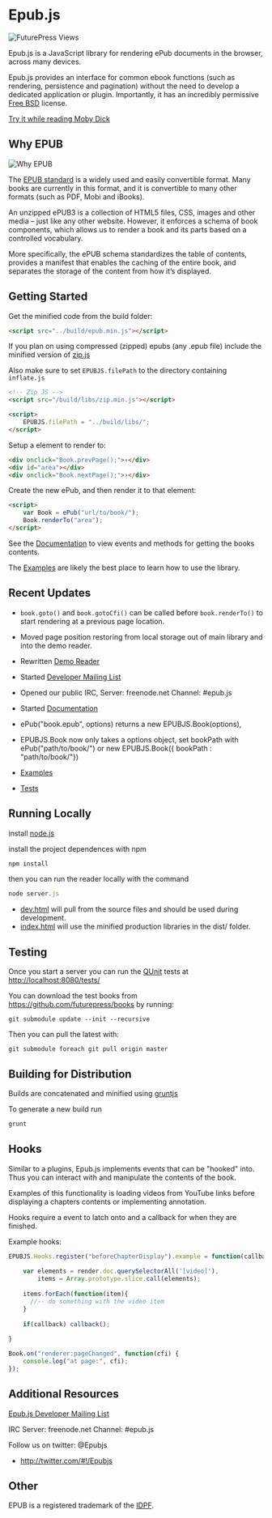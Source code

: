 Epub.js
================================

![FuturePress Views](http://fchasen.com/futurepress/fp.png)

Epub.js is a JavaScript library for rendering ePub documents in the browser, across many devices.

Epub.js provides an interface for common ebook functions (such as rendering, persistence and pagination) without the need to develop a dedicated application or plugin. Importantly, it has an incredibly permissive [Free BSD](http://en.wikipedia.org/wiki/BSD_licenses) license. 

[Try it while reading Moby Dick](http://futurepress.github.com/epub.js/demo/)


Why EPUB
-------------------------

![Why EPUB](http://fchasen.com/futurepress/whyepub.png)

The [EPUB standard](http://www.idpf.org/epub/30/spec/epub30-overview.html) is a widely used and easily convertible format.  Many books are currently in this format, and it is convertible to many other formats (such as PDF, Mobi and iBooks).

An unzipped ePUB3 is a collection of HTML5 files, CSS, images and other media – just like any other website.  However, it enforces a schema of book components, which allows us to render a book and its parts based on a controlled vocabulary.  

More specifically, the ePUB schema standardizes the table of contents, provides a manifest that enables the caching of the entire book, and separates the storage of the content from how it’s displayed.

Getting Started
-------------------------

Get the minified code from the build folder:

```html
<script src="../build/epub.min.js"></script>
```

If you plan on using compressed (zipped) epubs (any .epub file) include the minified version of [zip.js](http://gildas-lormeau.github.io/zip.js/)

Also make sure to set ```EPUBJS.filePath``` to the directory containing ```inflate.js```

```html
<!-- Zip JS -->
<script src="/build/libs/zip.min.js"></script>  

<script>
    EPUBJS.filePath = "../build/libs/";
</script>
```

Setup a element to render to:

```html
<div onclick="Book.prevPage();">‹</div>
<div id="area"></div>
<div onclick="Book.nextPage();">›</div>
```

Create the new ePub, and then render it to that element:

```html
<script>
	var Book = ePub("url/to/book/");
	Book.renderTo("area");
</script>
```

See the [Documentation](https://github.com/fchasen/epub.js/blob/master/documentation/README.md) to view events and methods for getting the books contents.

The [Examples](https://github.com/fchasen/epub.js/tree/master/examples) are likely the best place to learn how to use the library.


Recent Updates
-------------------------
+ ```book.goto()``` and ```book.gotoCfi()``` can be called before ```book.renderTo()``` to start rendering at a previous page location.

+ Moved page position restoring from local storage out of main library and into the demo reader. 

+ Rewritten [Demo Reader](http://futurepress.github.com/epub.js/demo/)

+ Started [Developer Mailing List](https://groups.google.com/forum/#!forum/epubjs)

+ Opened our public IRC, Server: freenode.net Channel: #epub.js

+ Started [Documentation](https://github.com/fchasen/epub.js/blob/master/documentation/README.md)

+ ePub("book.epub", options) returns a new EPUBJS.Book(options),

+ EPUBJS.Book now only takes a options object, set bookPath with ePub("path/to/book/") or new EPUBJS.Book({ bookPath : "path/to/book/"})

+ [Examples](http://fchasen.github.io/epub.js/examples/)

+ [Tests](http://fchasen.github.io/epub.js/tests/)


Running Locally
-------------------------

install [node.js](http://nodejs.org/)

install the project dependences with npm
```javascript
npm install
```

then you can run the reader locally with the command

```javascript
node server.js
```

* [dev.html](http://localhost:8080/demo/dev.html) will pull from the source files and should be used during development.
* [index.html](http://localhost:8080/demo/index.html) will use the minified production libraries in the dist/ folder.

Testing
-------------------------

Once you start a server you can run the [QUnit](http://qunitjs.com/) tests at [http://localhost:8080/tests/](http://localhost:8080/tests/)

You can download the test books from https://github.com/futurepress/books by running:
```
git submodule update --init --recursive
```

Then you can pull the latest with:
```
git submodule foreach git pull origin master
```

Building for Distribution
-------------------------

Builds are concatenated and minified using [gruntjs](http://gruntjs.com/getting-started)

To generate a new build run

```javascript
grunt
```

Hooks
-------------------------

Similar to a plugins, Epub.js implements events that can be "hooked" into. Thus you can interact with and manipulate the contents of the book.

Examples of this functionality is loading videos from YouTube links before displaying a chapters contents or implementing annotation.

Hooks require a event to latch onto and a callback for when they are finished.

Example hooks:

```javascript
EPUBJS.Hooks.register("beforeChapterDisplay").example = function(callback, render){
    
    var elements = render.doc.querySelectorAll('[video]'),
        items = Array.prototype.slice.call(elements);
    
    items.forEach(function(item){
      //-- do something with the video item
    }
    
    if(callback) callback();
		
}
```

```javascript
Book.on("renderer:pageChanged", function(cfi) {
    console.log("at page:", cfi);
});
```


Additional Resources
-------------------------

[Epub.js Developer Mailing List](https://groups.google.com/forum/#!forum/epubjs)

IRC Server: freenode.net Channel: #epub.js

Follow us on twitter: @Epubjs

+ http://twitter.com/#!/Epubjs

Other
-------------------------

EPUB is a registered trademark of the [IDPF](http://idpf.org/). 

